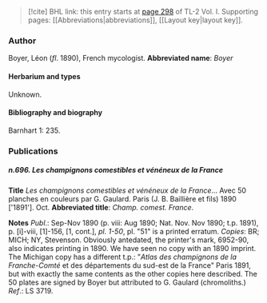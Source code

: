 > [!cite] BHL link: this entry starts at [page 298](https://www.biodiversitylibrary.org/page/33120429) of TL-2 Vol. I.
> Supporting pages: [[Abbreviations|abbreviations]], [[Layout key|layout key]].

### Author

Boyer, Léon (*fl*. 1890), French mycologist. 
**Abbreviated name**: *Boyer*

#### Herbarium and types

Unknown.

#### Bibliography and biography

Barnhart 1: 235.

### Publications

##### n.696. Les champignons comestibles et vénéneux de la France

**Title**
*Les champignons comestibles et vénéneux de la France*... Avec 50 planches en couleurs par G. Gaulard. Paris (J. B. Baillière et fils) 1890 \['1891'\]. Oct.
**Abbreviated title**: *Champ. comest. France*.

**Notes**
*Publ*.: Sep-Nov 1890 (p. viii: Aug 1890; Nat. Nov. Nov 1890; t.p. 1891), p. \[i\]-viii, \[1\]-156, \[1, cont.\], *pl. 1-50*, pl. "51" is a printed erratum. *Copies*: BR; MICH; NY, Stevenson.
Obviously antedated, the printer's mark, 6952-90, also indicates printing in 1890. We have seen no copy with an 1890 imprint.
The Michigan copy has a different t.p.: "*Atlas des champignons de la Franche-Comté* et des départements du sud-est de la France" Paris 1891, but with exactly the same contents as the other copies here described.
The 50 plates are signed by Boyer but attributed to G. Gaulard (chromoliths.)
*Ref*.: LS 3719.

